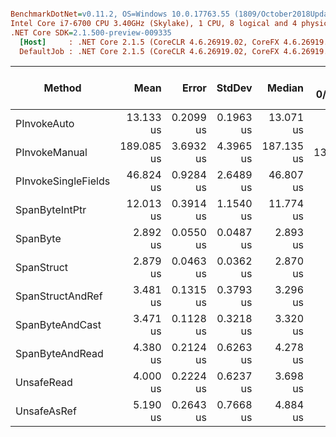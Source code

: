 ``` ini

BenchmarkDotNet=v0.11.2, OS=Windows 10.0.17763.55 (1809/October2018Update/Redstone5)
Intel Core i7-6700 CPU 3.40GHz (Skylake), 1 CPU, 8 logical and 4 physical cores
.NET Core SDK=2.1.500-preview-009335
  [Host]     : .NET Core 2.1.5 (CoreCLR 4.6.26919.02, CoreFX 4.6.26919.02), 64bit RyuJIT
  DefaultJob : .NET Core 2.1.5 (CoreCLR 4.6.26919.02, CoreFX 4.6.26919.02), 64bit RyuJIT


```
|              Method |       Mean |     Error |    StdDev |     Median | Gen 0/1k Op | Gen 1/1k Op | Gen 2/1k Op | Allocated Memory/Op |
|-------------------- |-----------:|----------:|----------:|-----------:|------------:|------------:|------------:|--------------------:|
|         PInvokeAuto |  13.133 us | 0.2099 us | 0.1963 us |  13.071 us |           - |           - |           - |                   - |
|       PInvokeManual | 189.085 us | 3.6932 us | 4.3965 us | 187.135 us |     13.1836 |           - |           - |             56000 B |
| PInvokeSingleFields |  46.824 us | 0.9284 us | 2.6489 us |  46.807 us |           - |           - |           - |                   - |
|      SpanByteIntPtr |  12.013 us | 0.3914 us | 1.1540 us |  11.774 us |           - |           - |           - |                   - |
|            SpanByte |   2.892 us | 0.0550 us | 0.0487 us |   2.893 us |           - |           - |           - |                   - |
|          SpanStruct |   2.879 us | 0.0463 us | 0.0362 us |   2.870 us |           - |           - |           - |                   - |
|    SpanStructAndRef |   3.481 us | 0.1315 us | 0.3793 us |   3.296 us |           - |           - |           - |                   - |
|     SpanByteAndCast |   3.471 us | 0.1128 us | 0.3218 us |   3.320 us |           - |           - |           - |                   - |
|     SpanByteAndRead |   4.380 us | 0.2124 us | 0.6263 us |   4.278 us |           - |           - |           - |                   - |
|          UnsafeRead |   4.000 us | 0.2224 us | 0.6237 us |   3.698 us |           - |           - |           - |                   - |
|         UnsafeAsRef |   5.190 us | 0.2643 us | 0.7668 us |   4.884 us |           - |           - |           - |                   - |

